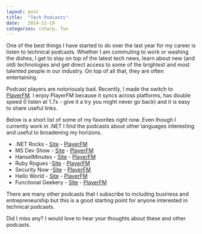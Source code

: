 ```yaml
---
layout: post
title:  "Tech Podcasts"
date:   2014-11-19
categories: csharp, fun
---
```


One of the best things I have started to do over the last year for my career is listen to technical podcasts.  Whether I am commuting to work or washing the dishes, I get to stay on top of the latest tech news, learn about new (and old) technologies and get direct access to some of the brightest and most talented people in our industry.  On top of all that, they are often entertaining.

Podcast players are notoriously bad.  Recently, I made the switch to [PlayerFM](https://player.fm/). I enjoy PlayerFM because it syncs across platforms, has double speed (I listen at 1.7x - give it a try you might never go back) and it is easy to share useful links.

Below is a short list of some of my favorites right now.  Even though I currently work in .NET I find the podcasts about other languages interesting and useful to broadening my horizons.

- .NET Rocks - [Site](http://www.dotnetrocks.com/) - [PlayerFM](https://player.fm/series/dot-net-rocks)
- MS Dev Show - [Site](http://msdevshow.com/) - [PlayerFM](https://player.fm/series/ms-dev-show)
- HanselMinutes - [Site](http://www.hanselminutes.com/) - [PlayerFM](https://player.fm/series/hanselminutes)
- Ruby Rogues -[Site](http://devchat.tv/ruby-rogues/) - [PlayerFM](https://player.fm/series/the-ruby-rogues)
- Security Now -[Site](http://twit.tv/show/security-now) - [PlayerFM](https://player.fm/series/security-now-mp3)
- Hello World - [Site](http://wildermuth.com/hwpod) - [PlayerFM](https://player.fm/series/the-hello-world-podcast)
- Functional Geekery - [Site](http://www.functionalgeekery.com/) - [PlayerFM](https://player.fm/series/functional-geekery-46817)

There are many other podcasts that I subscribe to including business and entrepreneurship but this is a good starting point for anyone interested in technical podcasts.  

Did I miss any?  I would love to hear your thoughts about these and other podcasts.